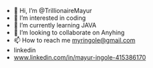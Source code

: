 - 👋 Hi, I’m @TrillionaireMayur
- 👀 I’m interested in coding
- 🌱 I’m currently learning JAVA
- 💞️ I’m looking to collaborate on Anyhing 
- 📫 How to reach me myringole@gmail.com
- linkedin
- www.linkedin.com/in/mayur-ingole-415386170

<!---
TrillionaireMayur/TrillionaireMayur is a ✨ special ✨ repository because its `README.md` (this file) appears on your GitHub profile.
You can click the Preview link to take a look at your changes.
--->
